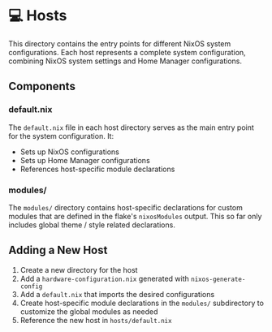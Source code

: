 # 💻 Hosts

This directory contains the entry points for different NixOS system configurations. Each host represents a complete system configuration, combining NixOS system settings and Home Manager configurations.

## Components

### default.nix

The `default.nix` file in each host directory serves as the main entry point for the system configuration. It:

- Sets up NixOS configurations
- Sets up Home Manager configurations
- References host-specific module declarations

### modules/

The `modules/` directory contains host-specific declarations for custom modules that are defined in the flake's `nixosModules` output. This so far only includes global theme / style related declarations.

## Adding a New Host

1. Create a new directory for the host
2. Add a `hardware-configuration.nix` generated with `nixos-generate-config`
3. Add a `default.nix` that imports the desired configurations
4. Create host-specific module declarations in the `modules/` subdirectory to customize the global modules as needed
5. Reference the new host in `hosts/default.nix`
